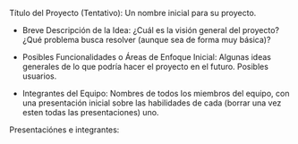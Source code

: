 Título del Proyecto (Tentativo): Un nombre inicial para su
proyecto.

- Breve Descripción de la Idea: ¿Cuál es la visión general del
proyecto? ¿Qué problema busca resolver (aunque sea de forma
muy básica)?

- Posibles Funcionalidades o Áreas de Enfoque Inicial: Algunas
ideas generales de lo que podría hacer el proyecto en el futuro.
Posibles usuarios.

- Integrantes del Equipo: Nombres de todos los miembros del
equipo, con una presentación inicial sobre las habilidades de cada (borrar una vez esten todas las presentaciones)
uno.

Presentaciónes e integrantes: